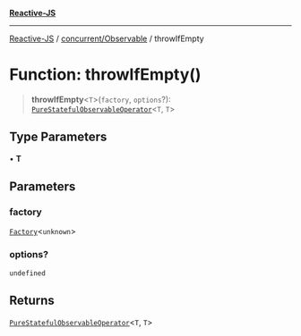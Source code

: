 [**Reactive-JS**](../../../README.md)

***

[Reactive-JS](../../../README.md) / [concurrent/Observable](../README.md) / throwIfEmpty

# Function: throwIfEmpty()

> **throwIfEmpty**\<`T`\>(`factory`, `options`?): [`PureStatefulObservableOperator`](../type-aliases/PureStatefulObservableOperator.md)\<`T`, `T`\>

## Type Parameters

• **T**

## Parameters

### factory

[`Factory`](../../../functions/type-aliases/Factory.md)\<`unknown`\>

### options?

`undefined`

## Returns

[`PureStatefulObservableOperator`](../type-aliases/PureStatefulObservableOperator.md)\<`T`, `T`\>
